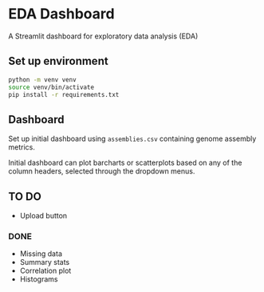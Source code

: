 # EDA Dashboard
A Streamlit dashboard for exploratory data analysis (EDA)

## Set up environment
```bash
python -m venv venv
source venv/bin/activate
pip install -r requirements.txt
```

## Dashboard
Set up initial dashboard using `assemblies.csv` containing genome assembly metrics.

Initial dashboard can plot barcharts or scatterplots based on any of the column headers, selected through the dropdown menus.


## TO DO
- Upload button

### DONE
- Missing data
- Summary stats
- Correlation plot
- Histograms
